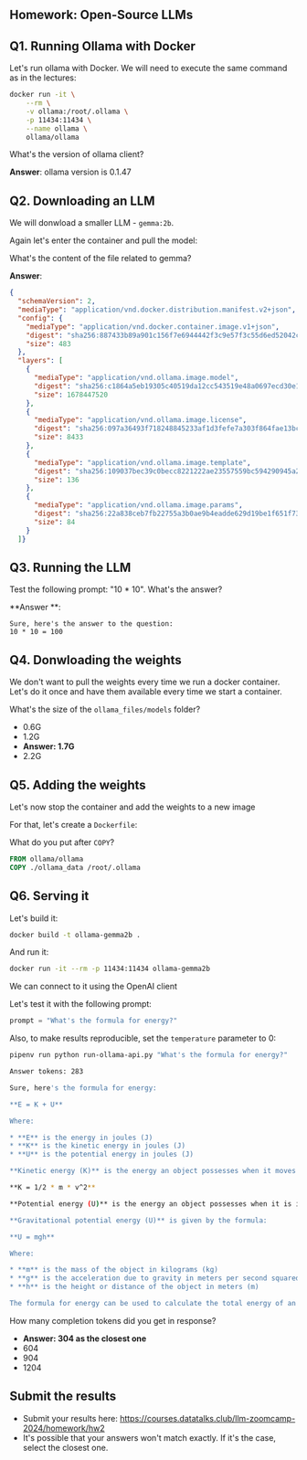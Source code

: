 ## Homework: Open-Source LLMs

## Q1. Running Ollama with Docker

Let's run ollama with Docker. We will need to execute the 
same command as in the lectures:

```bash
docker run -it \
    --rm \
    -v ollama:/root/.ollama \
    -p 11434:11434 \
    --name ollama \
    ollama/ollama
```

What's the version of ollama client? 


**Answer**: ollama version is 0.1.47


## Q2. Downloading an LLM 

We will donwload a smaller LLM - `gemma:2b`. 

Again let's enter the container and pull the model:

What's the content of the file related to gemma?

**Answer**: 

```json
{
  "schemaVersion": 2,
  "mediaType": "application/vnd.docker.distribution.manifest.v2+json",
  "config": {
    "mediaType": "application/vnd.docker.container.image.v1+json",
    "digest": "sha256:887433b89a901c156f7e6944442f3c9e57f3c55d6ed52042cbb7303aea994290",
    "size": 483
  },
  "layers": [
    {
      "mediaType": "application/vnd.ollama.image.model",
      "digest": "sha256:c1864a5eb19305c40519da12cc543519e48a0697ecd30e15d5ac228644957d12",
      "size": 1678447520
    },
    {
      "mediaType": "application/vnd.ollama.image.license",
      "digest": "sha256:097a36493f718248845233af1d3fefe7a303f864fae13bc31a3a9704229378ca",
      "size": 8433
    },
    {
      "mediaType": "application/vnd.ollama.image.template",
      "digest": "sha256:109037bec39c0becc8221222ae23557559bc594290945a2c4221ab4f303b8871",
      "size": 136
    },
    {
      "mediaType": "application/vnd.ollama.image.params",
      "digest": "sha256:22a838ceb7fb22755a3b0ae9b4eadde629d19be1f651f73efb8c6b4e2cd0eea0",
      "size": 84
    }
  ]}
```

## Q3. Running the LLM

Test the following prompt: "10 * 10". What's the answer?

**Answer **:
```
Sure, here's the answer to the question:
10 * 10 = 100
```

## Q4. Donwloading the weights 

We don't want to pull the weights every time we run
a docker container. Let's do it once and have them available
every time we start a container.

What's the size of the `ollama_files/models` folder? 

* 0.6G
* 1.2G
* **Answer: 1.7G** 
* 2.2G

## Q5. Adding the weights 

Let's now stop the container and add the weights to a new image

For that, let's create a `Dockerfile`:

What do you put after `COPY`?

```Dockerfile
FROM ollama/ollama
COPY ./ollama_data /root/.ollama
```

## Q6. Serving it 

Let's build it:

```bash
docker build -t ollama-gemma2b .
```

And run it:

```bash
docker run -it --rm -p 11434:11434 ollama-gemma2b
```

We can connect to it using the OpenAI client

Let's test it with the following prompt:

```python
prompt = "What's the formula for energy?"
```

Also, to make results reproducible, set the `temperature` parameter to 0:

```bash
pipenv run python run-ollama-api.py "What's the formula for energy?"

Answer tokens: 283

Sure, here's the formula for energy:

**E = K + U**

Where:

* **E** is the energy in joules (J)
* **K** is the kinetic energy in joules (J)
* **U** is the potential energy in joules (J)

**Kinetic energy (K)** is the energy an object possesses when it moves or is in motion. It is calculated as half the product of an object's mass (m) and its velocity (v) squared:

**K = 1/2 * m * v^2**

**Potential energy (U)** is the energy an object possesses when it is in a position or has a specific configuration. It is calculated as the product of an object's mass and the gravitational constant (g) multiplied by the height or distance of the object from a reference point.

**Gravitational potential energy (U)** is given by the formula:

**U = mgh**

Where:

* **m** is the mass of the object in kilograms (kg)
* **g** is the acceleration due to gravity in meters per second squared (m/s^2)
* **h** is the height or distance of the object in meters (m)

The formula for energy can be used to calculate the total energy of an object, the energy of a specific part of an object, or the change in energy of an object over time.


```

How many completion tokens did you get in response?

* **Answer: 304 as the closest one**
* 604
* 904
* 1204

## Submit the results

* Submit your results here: https://courses.datatalks.club/llm-zoomcamp-2024/homework/hw2
* It's possible that your answers won't match exactly. If it's the case, select the closest one.